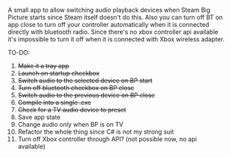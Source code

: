 A small app to allow switching audio playback devices when Steam Big Picture starts since Steam itself doesn't do this. Also you can turn off BT on app close to turn off your controller automatically when it is connected directly with bluetooth radio. 
Since there's no xbox controller api available it's impossible to turn it off when it is connected with Xbox wireless adapter.

TO-DO:
1. ~~Make it a tray app~~
2. ~~Launch on startup checkbox~~
3. ~~Switch audio to the selected device on BP start~~
4. ~~Turn off bluetooth checkbox on BP close~~
5. ~~Switch audio to the previous device on BP close~~
6. ~~Compile into a single .exe~~
7. ~~Check for a TV audio device to preset~~
8. Save app state
9. Change audio only when BP is on TV
10. Refactor the whole thing since C# is not my strong suit
11. Turn off Xbox controller through API? (not possible now, no api available)
